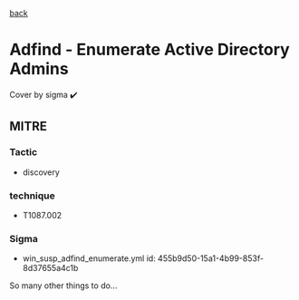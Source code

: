 [back](../index.md)
# Adfind - Enumerate Active Directory Admins
Cover by sigma :heavy_check_mark: 

## MITRE
### Tactic
  - discovery

### technique
  - T1087.002

### Sigma
 - win_susp_adfind_enumerate.yml id: 455b9d50-15a1-4b99-853f-8d37655a4c1b


 So many other things to do...